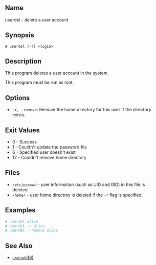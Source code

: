 ## Name

userdel - delete a user account

## Synopsis

```**sh
# userdel [-r] <login>
```

## Description

This program deletes a user account in the system.

This program must be run as root.

## Options

* `-r`, `--remove`: Remove the home directory for this user if the directory exists.

## Exit Values

* 0 - Success
* 1 - Couldn't update the password file
* 6 - Specified user doesn't exist
* 12 - Couldn't remove home directory

## Files

* `/etc/passwd` - user information (such as UID and GID) in this file is deleted.
* `/home/` - user home directroy is deleted if the `-r` flag is specified.

## Examples

```sh
# userdel alice
# userdel -r alice
# userdel --remove alice
```

## See Also

* [`useradd`(8)](useradd.md)
